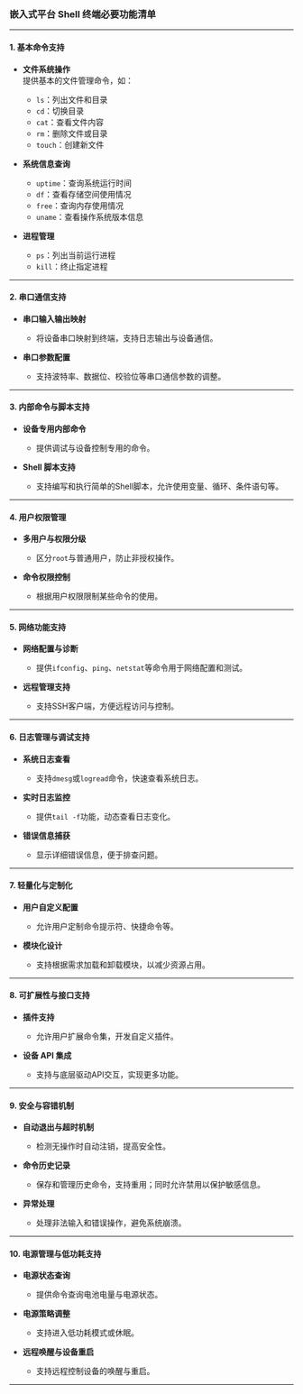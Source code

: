 ### **嵌入式平台 Shell 终端必要功能清单**

---

#### **1. 基本命令支持**
- **文件系统操作**  
  提供基本的文件管理命令，如：
  - `ls`：列出文件和目录
  - `cd`：切换目录
  - `cat`：查看文件内容
  - `rm`：删除文件或目录
  - `touch`：创建新文件

- **系统信息查询**  
  - `uptime`：查询系统运行时间
  - `df`：查看存储空间使用情况
  - `free`：查询内存使用情况
  - `uname`：查看操作系统版本信息

- **进程管理** 
  - `ps`：列出当前运行进程  
  - `kill`：终止指定进程

---

#### **2. 串口通信支持**
- **串口输入输出映射**  
  - 将设备串口映射到终端，支持日志输出与设备通信。

- **串口参数配置**  
  - 支持波特率、数据位、校验位等串口通信参数的调整。

---

#### **3. 内部命令与脚本支持**
- **设备专用内部命令**  
  - 提供调试与设备控制专用的命令。

- **Shell 脚本支持**  
  - 支持编写和执行简单的Shell脚本，允许使用变量、循环、条件语句等。

---

#### **4. 用户权限管理**
- **多用户与权限分级**  
  - 区分`root`与普通用户，防止非授权操作。

- **命令权限控制**  
  - 根据用户权限限制某些命令的使用。

---

#### **5. 网络功能支持**
- **网络配置与诊断**  
  - 提供`ifconfig`、`ping`、`netstat`等命令用于网络配置和测试。

- **远程管理支持**  
  - 支持SSH客户端，方便远程访问与控制。

---

#### **6. 日志管理与调试支持**
- **系统日志查看**  
  - 支持`dmesg`或`logread`命令，快速查看系统日志。

- **实时日志监控**  
  - 提供`tail -f`功能，动态查看日志变化。

- **错误信息捕获**  
  - 显示详细错误信息，便于排查问题。

---

#### **7. 轻量化与定制化**
- **用户自定义配置**  
  - 允许用户定制命令提示符、快捷命令等。

- **模块化设计**  
  - 支持根据需求加载和卸载模块，以减少资源占用。

---

#### **8. 可扩展性与接口支持**
- **插件支持**  
  - 允许用户扩展命令集，开发自定义插件。

- **设备 API 集成**  
  - 支持与底层驱动API交互，实现更多功能。

---

#### **9. 安全与容错机制**
- **自动退出与超时机制**  
  - 检测无操作时自动注销，提高安全性。

- **命令历史记录**  
  - 保存和管理历史命令，支持重用；同时允许禁用以保护敏感信息。

- **异常处理**  
  - 处理非法输入和错误操作，避免系统崩溃。

---

#### **10. 电源管理与低功耗支持**
- **电源状态查询**  
  - 提供命令查询电池电量与电源状态。

- **电源策略调整**  
  - 支持进入低功耗模式或休眠。

- **远程唤醒与设备重启**  
  - 支持远程控制设备的唤醒与重启。

---